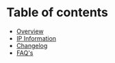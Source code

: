 # Table of contents

* [Overview](README.md)
* [IP Information](ip-information.md)
* [Changelog](change-log.md)
* [FAQ's](faqs.md)

